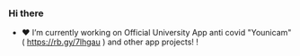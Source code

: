 ### Hi there 
- ❤️ I’m currently working on Official University App anti covid "Younicam" ( https://rb.gy/7lhgau )  and other app projects! !


